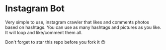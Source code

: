 # Instagram Bot
Very simple to use, instagram crawler that likes and comments photos based on hashtags.
You can use as many hashtags and pictures as you like. It will loop and like/comment them all.

Don't forget to star this repo before you fork it 😉
